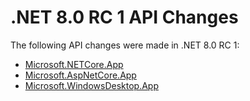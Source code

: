# .NET 8.0 RC 1 API Changes

The following API changes were made in .NET 8.0 RC 1:

- [Microsoft.NETCore.App](./Microsoft.NETCore.App/8.0-rc1.md)
- [Microsoft.AspNetCore.App](./Microsoft.AspNetCore.App/8.0-rc1.md)
- [Microsoft.WindowsDesktop.App](./Microsoft.WindowsDesktop.App/8.0-rc1.md)
